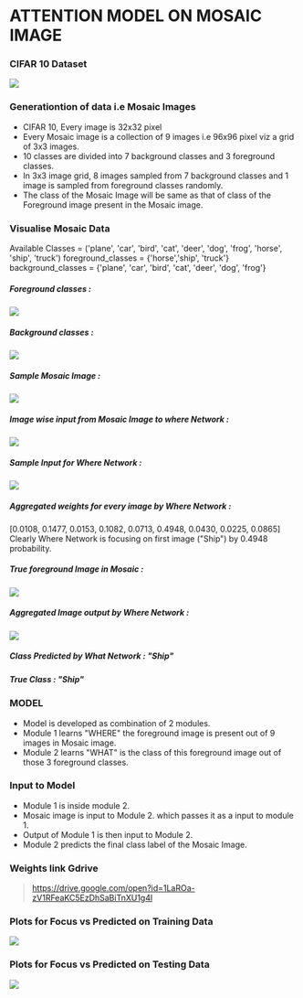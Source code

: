 # ATTENTION MODEL ON MOSAIC IMAGE 

### CIFAR 10 Dataset
![](CIFAR10.png)
### Generationtion of data i.e Mosaic Images

  - CIFAR 10, Every image is 32x32 pixel
  - Every Mosaic image is a collection of 9 images i.e 96x96 pixel viz a grid of 3x3 images.
  - 10 classes are divided into 7 background classes and 3 foreground classes.
  - In 3x3 image grid,  8 images sampled from 7 background classes and 1 image is sampled from foreground classes randomly.
  - The class of the Mosaic Image will be same as that of class of the Foreground image present in the Mosaic image.

### Visualise Mosaic Data
Available Classes = ('plane', 'car', 'bird', 'cat', 'deer', 'dog', 'frog', 'horse', 'ship', 'truck')
foreground_classes = {'horse','ship', 'truck'}
background_classes = {'plane', 'car', 'bird', 'cat', 'deer', 'dog', 'frog'}
##### Foreground classes : 
![](foreground_class.png)
##### Background classes : 
![](background_class.png)
##### Sample Mosaic Image : 
![](sample_mosaic.png)
##### Image wise input from Mosaic Image to where Network : 
![](sample_mosaic_linear.png) 
##### Sample Input for Where Network : 
![](sample_mosaic_input.png)
##### Aggregated weights for every image by Where Network : 
[0.0108, 0.1477, 0.0153, 0.1082, 0.0713, 0.4948, 0.0430, 0.0225, 0.0865] 
Clearly Where Network is focusing on first image ("Ship") by 0.4948 probability.
##### True foreground Image in Mosaic : 
![](true_fg.png)
##### Aggregated Image output by Where Network : 
![](agg_img.png)
##### Class Predicted by What Network : "Ship"
##### True Class : "Ship"

### MODEL
  - Model is developed as combination of 2 modules.
  - Module 1 learns "WHERE" the foreground image is present out of 9 images in Mosaic image.
  - Module 2 learns "WHAT" is the class of this foreground image out of those 3 foreground classes.

### Input to Model
  - Module 1 is inside module 2.
  - Mosaic image is input to Module 2. which passes it as a input to module 1.
  - Output of Module 1 is then input to Module 2.
  - Module 2 predicts the final class label of the Mosaic Image.

### Weights link Gdrive
> https://drive.google.com/open?id=1LaROa-zV1RFeaKC5EzDhSaBiTnXU1g4l

### Plots for Focus vs Predicted on Training Data 
  ![](focus_vs_pred_trainset.png)

### Plots for Focus vs Predicted on Testing Data 
  ![](focus_vs_pred_testset.png)
